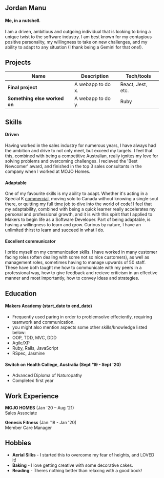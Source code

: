 ## Jordan Manu

#### Me, in a nutshell.

I am a driven, ambitious and outgoing individual that is looking to bring a unique twist to the software industry. I am best known for my contagious positive personality, my willingness to take on new challenges, and my ability to adapt to any situation (I thank being a Gemini for that one!). 


## Projects

| Name                         | Description       | Tech/tools        |
| ---------------------------- | ----------------- | ----------------- |
| **Final project**            | A webapp to do x. | React, Jest, etc. |
| **Something else worked on** | A webapp to do y. | Ruby              |


## Skills

#### Driven

Having worked in the sales industry for numerous years, I have always had the ambition and drive to not only meet, but exceed my targets. I feel that this, combined with being a competitive Australian, really ignites my love for solving problems and overcoming challenges. 
I recieved the 'Best Newcomer' award, and finished in the top 3 sales consultants in the company when I worked at MOJO Homes.

#### Adaptable

One of my favourite skills is my ability to adapt. Whether it's acting in a Special K [commercial](https://youtu.be/lIu6Rmbl7aM), moving solo to Canada without knowing a single soul there, or quitting my full time job to dive into the world of code! I feel that my adaptability, combined with being a quick learner really accelerates my personal and professional growth, and it is with this spirit that I applied to Makers to begin life as a Software Developer. 
Part of being adaptable, is having a willingness to learn and grow. Curious by nature, I have an unlimited thirst to learn and succeed in what I do.


#### Excellent communicator

I pride myself on my communication skills. I have worked in many customer facing roles (often dealing with some not so nice customers), as well as management roles, sometimes having to manage upwards of 50 staff. These have both taught me how to communicate with my peers in a professional way, how to give feedback and recieve criticism in an effective manner and most importantly, how to convey ideas and strategies. 


## Education

#### Makers Academy (start_date to end_date)
- Frequently used paring in order to problemsolve effeciently, requiring teamwork and communication.
- you might also mention aspects some other skills/knowledge listed below: 
- OOP, TDD, MVC, DDD
- Agile/XP
- Ruby, Rails, JavaScript
- RSpec, Jasmine

#### Switch on Health College, Australia (Sept '19 - Sept '20)

- Advanced Diploma of Naturopathy 
- Completed first year 

## Work Experience

**MOJO HOMES** (Jan '20 – Aug '21)  
Sales Associate

**Genesis Fitness** (Jan '18 - Jan '20)  
Member Care Manager

## Hobbies

- **Aerial Silks** - I started this to overcome my fear of heights, and LOVED it!
- **Baking** - I love getting creative with some decorative cakes.
- **Reading** - Theres nothing better than relaxing with a good book!
